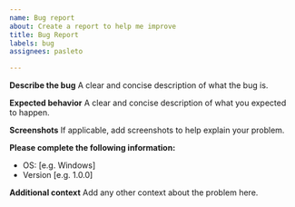 ```yaml
---
name: Bug report
about: Create a report to help me improve
title: Bug Report
labels: bug
assignees: pasleto

---
```


**Describe the bug**
A clear and concise description of what the bug is.

**Expected behavior**
A clear and concise description of what you expected to happen.

**Screenshots**
If applicable, add screenshots to help explain your problem.

**Please complete the following information:**
 - OS: [e.g. Windows]
 - Version [e.g. 1.0.0]

**Additional context**
Add any other context about the problem here.
